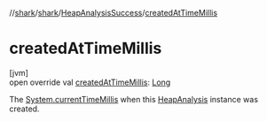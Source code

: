 //[shark](../../../index.md)/[shark](../index.md)/[HeapAnalysisSuccess](index.md)/[createdAtTimeMillis](created-at-time-millis.md)

# createdAtTimeMillis

[jvm]\
open override val [createdAtTimeMillis](created-at-time-millis.md): [Long](https://kotlinlang.org/api/latest/jvm/stdlib/kotlin/-long/index.html)

The [System.currentTimeMillis](https://docs.oracle.com/javase/8/docs/api/java/lang/System.html#currentTimeMillis--) when this [HeapAnalysis](../-heap-analysis/index.md) instance was created.

